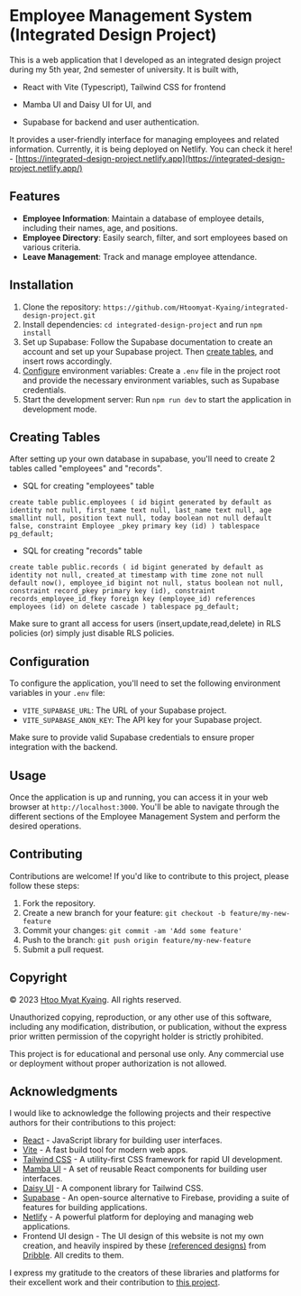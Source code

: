 # Employee Management System (Integrated Design Project)

This is a web application that I developed as an integrated design project during my 5th year, 2nd semester of university. It is built with,

- React with Vite (Typescript), Tailwind CSS for frontend

- Mamba UI and Daisy UI for UI, and

- Supabase for backend and user authentication.
 
It provides a user-friendly interface for managing employees and related information. Currently, it is being deployed on Netlify. You can check it here! -  [https://integrated-design-project.netlify.app](https://integrated-design-project.netlify.app/)

## Features

- **Employee Information**: Maintain a database of employee details, including their names, age, and positions.
- **Employee Directory**: Easily search, filter, and sort employees based on various criteria.
- **Leave Management**: Track and manage employee attendance.

## Installation

1. Clone the repository: `https://github.com/Htoomyat-Kyaing/integrated-design-project.git`
2. Install dependencies: `cd integrated-design-project` and run `npm install`
3. Set up Supabase: Follow the Supabase documentation to create an account and set up your Supabase project. Then [create tables](#creating-tables), and insert rows accordingly.
4. [Configure](#configuration) environment variables: Create a `.env` file in the project root and provide the necessary environment variables, such as Supabase credentials.
5. Start the development server: Run `npm run dev` to start the application in development mode.

## <a name="creating-tables">Creating Tables

After setting up your own database in supabase, you'll need to create 2 tables called "employees" and "records".

- SQL for creating "employees" table

`create table
  public.employees (
    id bigint generated by default as identity not null,
    first_name text null,
    last_name text null,
    age smallint null,
    position text null,
    today boolean not null default false,
    constraint Employee _pkey primary key (id)
  ) tablespace pg_default;`

- SQL for creating "records" table

`create table
  public.records (
    id bigint generated by default as identity not null,
    created_at timestamp with time zone not null default now(),
    employee_id bigint not null,
    status boolean not null,
    constraint record_pkey primary key (id),
    constraint records_employee_id_fkey foreign key (employee_id) references employees (id) on delete cascade
  ) tablespace pg_default;`

Make sure to grant all access for users (insert,update,read,delete) in RLS policies (or) simply just disable RLS policies.

## <a name="configuration">Configuration

To configure the application, you'll need to set the following environment variables in your `.env` file:

- `VITE_SUPABASE_URL`: The URL of your Supabase project.
- `VITE_SUPABASE_ANON_KEY`: The API key for your Supabase project.

Make sure to provide valid Supabase credentials to ensure proper integration with the backend.

## Usage

Once the application is up and running, you can access it in your web browser at `http://localhost:3000`. You'll be able to navigate through the different sections of the Employee Management System and perform the desired operations.

## Contributing

Contributions are welcome! If you'd like to contribute to this project, please follow these steps:

1. Fork the repository.
2. Create a new branch for your feature: `git checkout -b feature/my-new-feature`
3. Commit your changes: `git commit -am 'Add some feature'`
4. Push to the branch: `git push origin feature/my-new-feature`
5. Submit a pull request.


## Copyright

&copy; 2023 [Htoo Myat Kyaing](https://github.com/Htoomyat-Kyaing). All rights reserved.

Unauthorized copying, reproduction, or any other use of this software, including any modification, distribution, or publication, without the express prior written permission of the copyright holder is strictly prohibited.

This project is for educational and personal use only. Any commercial use or deployment without proper authorization is not allowed.



## Acknowledgments

I would like to acknowledge the following projects and their respective authors for their contributions to this project:


- [React](https://reactjs.org/) - JavaScript library for building user interfaces.
- [Vite](https://vitejs.dev/) - A fast build tool for modern web apps.
- [Tailwind CSS](https://tailwindcss.com/) - A utility-first CSS framework for rapid UI development.
- [Mamba UI](https://mambaui.com/) - A set of reusable React components for building user interfaces.
- [Daisy UI](https://daisyui.com/) - A component library for Tailwind CSS.
- [Supabase](https://supabase.io/) - An open-source alternative to Firebase, providing a suite of features for building applications.
- [Netlify](https://www.netlify.com/) - A powerful platform for deploying and managing web applications.
- Frontend UI design - The UI design of this website is not my own creation, and heavily inspired by these [(referenced designs)](https://github.com/Htoomyat-Kyaing/integrated-design-project/tree/main/public/ui%20reference) from [Dribble](https://dribbble.com/tags/employee%20management%20system). All credits to them.

I express my gratitude to the creators of these libraries and platforms for their excellent work and their contribution to [this project](#employee-management-system-integrated-project).
